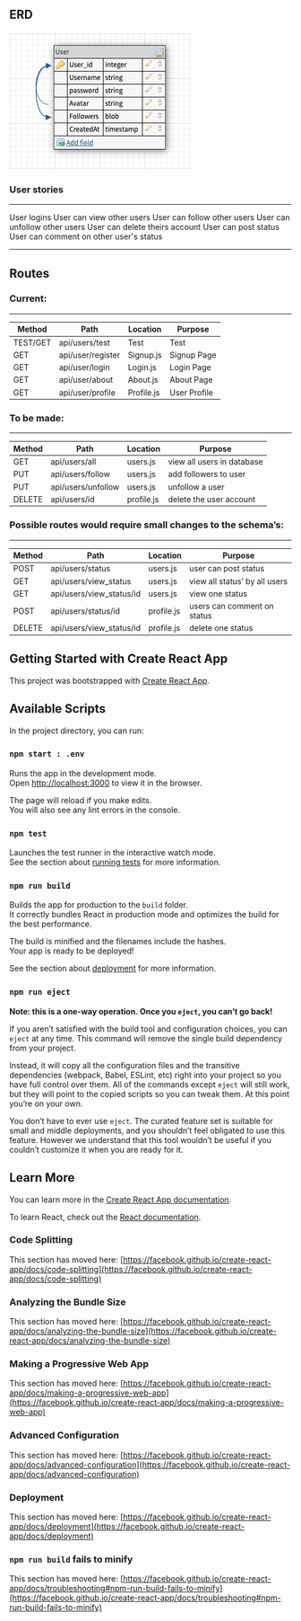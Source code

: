 ## ERD
![images](./images/mongo_relations.png)


### User stories
-------------------------------------------------------------
User logins
User can view other users 
User can follow other users
User can unfollow other users
User can delete theirs account
User can post status
User can comment on other user's status


----------------------------------------------------------
## Routes

### Current:
-------------
| Method | Path | Location | Purpose |
| ------ | ---------------- | -------------- | ------------------- |
| TEST/GET | api/users/test | Test | Test |
| GET | api/user/register | Signup.js | Signup Page |
| GET | api/user/login | Login.js | Login Page |
| GET | api/user/about | About.js | About Page |
| GET | api/user/profile | Profile.js | User Profile |


### To be made:
----------------

| Method | Path | Location | Purpose |
| ------ | ---------------- | -------------- | ------------------- |
| GET | api/users/all | users.js | view all users in database |
| PUT | api/users/follow | users.js | add followers to user|
| PUT | api/users/unfollow | users.js | unfollow a user|
| DELETE | api/users/id | profile.js | delete the user account|


### Possible routes would require small changes to the schema’s:
-----------------------------------------------------------------

| Method | Path | Location | Purpose |
| ------ | ---------------- | -------------- | ------------------- |
| POST | api/users/status | users.js | user can post status |
| GET | api/users/view_status | users.js | view all status’ by all users|
| GET | api/users/view_status/id | users.js | view one status|
| POST | api/users/status/id | profile.js | users can comment on status|
| DELETE | api/users/view_status/id | profile.js | delete one status|



## Getting Started with Create React App

This project was bootstrapped with [Create React App](https://github.com/facebook/create-react-app).

## Available Scripts

In the project directory, you can run:

### `npm start : .env`

Runs the app in the development mode.\
Open [http://localhost:3000](http://localhost:3000) to view it in the browser.

The page will reload if you make edits.\
You will also see any lint errors in the console.

### `npm test`

Launches the test runner in the interactive watch mode.\
See the section about [running tests](https://facebook.github.io/create-react-app/docs/running-tests) for more information.

### `npm run build`

Builds the app for production to the `build` folder.\
It correctly bundles React in production mode and optimizes the build for the best performance.

The build is minified and the filenames include the hashes.\
Your app is ready to be deployed!

See the section about [deployment](https://facebook.github.io/create-react-app/docs/deployment) for more information.

### `npm run eject`

**Note: this is a one-way operation. Once you `eject`, you can’t go back!**

If you aren’t satisfied with the build tool and configuration choices, you can `eject` at any time. This command will remove the single build dependency from your project.

Instead, it will copy all the configuration files and the transitive dependencies (webpack, Babel, ESLint, etc) right into your project so you have full control over them. All of the commands except `eject` will still work, but they will point to the copied scripts so you can tweak them. At this point you’re on your own.

You don’t have to ever use `eject`. The curated feature set is suitable for small and middle deployments, and you shouldn’t feel obligated to use this feature. However we understand that this tool wouldn’t be useful if you couldn’t customize it when you are ready for it.

## Learn More

You can learn more in the [Create React App documentation](https://facebook.github.io/create-react-app/docs/getting-started).

To learn React, check out the [React documentation](https://reactjs.org/).

### Code Splitting

This section has moved here: [https://facebook.github.io/create-react-app/docs/code-splitting](https://facebook.github.io/create-react-app/docs/code-splitting)

### Analyzing the Bundle Size

This section has moved here: [https://facebook.github.io/create-react-app/docs/analyzing-the-bundle-size](https://facebook.github.io/create-react-app/docs/analyzing-the-bundle-size)

### Making a Progressive Web App

This section has moved here: [https://facebook.github.io/create-react-app/docs/making-a-progressive-web-app](https://facebook.github.io/create-react-app/docs/making-a-progressive-web-app)

### Advanced Configuration

This section has moved here: [https://facebook.github.io/create-react-app/docs/advanced-configuration](https://facebook.github.io/create-react-app/docs/advanced-configuration)

### Deployment

This section has moved here: [https://facebook.github.io/create-react-app/docs/deployment](https://facebook.github.io/create-react-app/docs/deployment)

### `npm run build` fails to minify

This section has moved here: [https://facebook.github.io/create-react-app/docs/troubleshooting#npm-run-build-fails-to-minify](https://facebook.github.io/create-react-app/docs/troubleshooting#npm-run-build-fails-to-minify)




